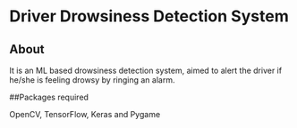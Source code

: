 # Driver Drowsiness Detection System

## About

It is an ML based drowsiness detection system, aimed to alert the driver if he/she is feeling drowsy by ringing an alarm.

##Packages required

OpenCV, TensorFlow, Keras and Pygame

